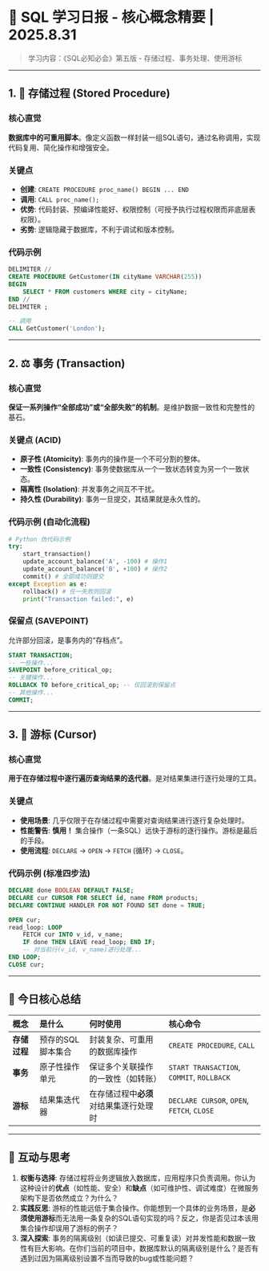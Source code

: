 # 📘 SQL 学习日报 - 核心概念精要 | 2025.8.31

> 学习内容：《SQL必知必会》第五版 - 存储过程、事务处理、使用游标

---

## 1. 🧩 存储过程 (Stored Procedure)

### 核心直觉
**数据库中的可重用脚本**。像定义函数一样封装一组SQL语句，通过名称调用，实现代码复用、简化操作和增强安全。

### 关键点
- **创建**: `CREATE PROCEDURE proc_name() BEGIN ... END`
- **调用**: `CALL proc_name();`
- **优势**: 代码封装、预编译性能好、权限控制（可授予执行过程权限而非底层表权限）。
- **劣势**: 逻辑隐藏于数据库，不利于调试和版本控制。

### 代码示例
```sql
DELIMITER //
CREATE PROCEDURE GetCustomer(IN cityName VARCHAR(255))
BEGIN
    SELECT * FROM customers WHERE city = cityName;
END //
DELIMITER ;

-- 调用
CALL GetCustomer('London');
```

---

## 2. ⚖️ 事务 (Transaction)

### 核心直觉
**保证一系列操作“全部成功”或“全部失败”的机制**。是维护数据一致性和完整性的基石。

### 关键点 (ACID)
- **原子性 (Atomicity)**: 事务内的操作是一个不可分割的整体。
- **一致性 (Consistency)**: 事务使数据库从一个一致状态转变为另一个一致状态。
- **隔离性 (Isolation)**: 并发事务之间互不干扰。
- **持久性 (Durability)**: 事务一旦提交，其结果就是永久性的。

### 代码示例 (自动化流程)
```python
# Python 伪代码示例
try:
    start_transaction()
    update_account_balance('A', -100) # 操作1
    update_account_balance('B', +100) # 操作2
    commit() # 全部成功则提交
except Exception as e:
    rollback() # 任一失败则回滚
    print("Transaction failed:", e)
```

### 保留点 (SAVEPOINT)
允许部分回滚，是事务内的“存档点”。
```sql
START TRANSACTION;
-- 一些操作...
SAVEPOINT before_critical_op;
-- 关键操作...
ROLLBACK TO before_critical_op; -- 仅回滚到保留点
-- 其他操作...
COMMIT;
```

---

## 3. 🧭 游标 (Cursor)

### 核心直觉
**用于在存储过程中逐行遍历查询结果的迭代器**。是对结果集进行逐行处理的工具。

### 关键点
- **使用场景**: 几乎仅限于在存储过程中需要对查询结果进行逐行复杂处理时。
- **性能警告**: **慎用！** 集合操作（一条SQL）远快于游标的逐行操作。游标是最后的手段。
- **使用流程**: `DECLARE` -> `OPEN` -> `FETCH` (循环) -> `CLOSE`。

### 代码示例 (标准四步法)
```sql
DECLARE done BOOLEAN DEFAULT FALSE;
DECLARE cur CURSOR FOR SELECT id, name FROM products;
DECLARE CONTINUE HANDLER FOR NOT FOUND SET done = TRUE;

OPEN cur;
read_loop: LOOP
    FETCH cur INTO v_id, v_name;
    IF done THEN LEAVE read_loop; END IF;
    -- 对当前行(v_id, v_name)进行处理...
END LOOP;
CLOSE cur;
```

---

## 💎 今日核心总结

| 概念 | 是什么 | 何时使用 | 核心命令 |
| :--- | :--- | :--- | :--- |
| **存储过程** | 预存的SQL脚本集合 | 封装复杂、可重用的数据库操作 | `CREATE PROCEDURE`, `CALL` |
| **事务** | 原子性操作单元 | 保证多个关联操作的一致性（如转账） | `START TRANSACTION`, `COMMIT`, `ROLLBACK` |
| **游标** | 结果集迭代器 | 在存储过程中**必须**对结果集逐行处理时 | `DECLARE CURSOR`, `OPEN`, `FETCH`, `CLOSE` |

---

## 🤔 互动与思考

1.  **权衡与选择**: 存储过程将业务逻辑放入数据库，应用程序只负责调用。你认为这种设计的**优点**（如性能、安全）和**缺点**（如可维护性、调试难度）在微服务架构下是否依然成立？为什么？
2.  **实践反思**: 游标的性能远低于集合操作。你能想到一个具体的业务场景，是**必须使用游标**而无法用一条复杂的SQL语句实现的吗？反之，你是否见过本该用集合操作却误用了游标的例子？
3.  **深入探索**: 事务的隔离级别（如读已提交、可重复读）对并发性能和数据一致性有巨大影响。在你们当前的项目中，数据库默认的隔离级别是什么？是否有遇到过因为隔离级别设置不当而导致的bug或性能问题？
